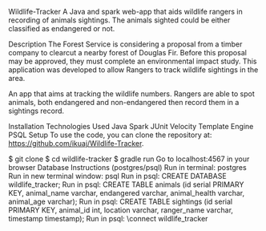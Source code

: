 Wildlife-Tracker
A Java and spark web-app that aids wildlife rangers in recording of animals sightings. The animals sighted could be either classified as endangered or not.

Description
The Forest Service is considering a proposal from a timber company to clearcut a nearby forest of Douglas Fir. 
Before this proposal may be approved, they must complete an environmental impact study. This application was developed to allow Rangers to track wildlife sightings in the area.

An app that aims at tracking the wildlife numbers. Rangers are able to spot animals, both endangered and non-endangered then record them in a sightings record.

Installation
Technologies Used
Java
Spark
JUnit
Velocity Template Engine
PSQL
Setup
To use the code, you can clone the repository at: https://github.com/ikuaj/Wildlife-Tracker.

$ git clone 
$ cd wildlife-tracker
$ gradle run
Go to localhost:4567 in your browser
Database Instructions (postgres/psql)
Run in terminal: postgres
Run in new terminal window: psql
Run in psql: CREATE DATABASE wildlife_tracker;
Run in psql: CREATE TABLE animals (id serial PRIMARY KEY, animal_name varchar, endangered varchar, animal_health varchar, animal_age varchar);
Run in psql: CREATE TABLE sightings (id serial PRIMARY KEY, animal_id int, location varchar, ranger_name varchar, timestamp timestamp);
Run in psql: \connect wildlife_tracker
